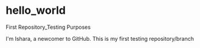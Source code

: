 # hello_world
First Repository_Testing Purposes

I'm Ishara, a newcomer to GitHub. This is my first testing repository/branch
